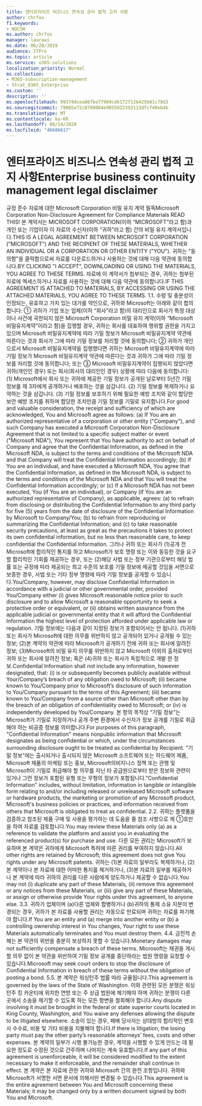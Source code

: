 ```yaml
---
title: 엔터프라이즈 비즈니스 연속성 관리 법적 고지 사항
author: chrfox
f1.keywords:
- NOCSH
ms.author: chrfox
manager: laurawi
ms.date: 06/28/2019
audience: ITPro
ms.topic: article
ms.service: o365-solutions
localization_priority: Normal
ms.collection:
- M365-subscription-management
- Strat_O365_Enterprise
ms.custom: ''
description: ''
ms.openlocfilehash: 99374dcea06fbe77969cd6172f126425b01c79d3
ms.sourcegitcommit: 79065e72c0799064e9055022393113dfcf40eb4b
ms.translationtype: MT
ms.contentlocale: ko-KR
ms.lasthandoff: 08/14/2020
ms.locfileid: "46686617"
---
```

# <a name="enterprise-business-continuity-management-legal-disclaimer"></a><span data-ttu-id="c328a-102">엔터프라이즈 비즈니스 연속성 관리 법적 고지 사항</span><span class="sxs-lookup"><span data-stu-id="c328a-102">Enterprise business continuity management legal disclaimer</span></span>

<span data-ttu-id="c328a-103">규정 준수 자료에 대한 Microsoft Corporation 비밀 유지 계약   필독</span><span class="sxs-lookup"><span data-stu-id="c328a-103">Microsoft Corporation Non-Disclosure Agreement for Compliance Materials   READ THIS!</span></span> <span data-ttu-id="c328a-104">본 계약서는 MICROSOFT CORPORATION(이하 “MICROSOFT”라고 함)과 개인 또는 기업이자 이 자료의 수신자(이하 “귀하”라고 함) 간의 비밀 유지 계약서입니다.</span><span class="sxs-lookup"><span data-stu-id="c328a-104">THIS IS A LEGAL AGREEMENT BETWEEN MICROSOFT CORPORATION ("MICROSOFT") AND THE RECIPIENT OF THESE MATERIALS, WHETHER AN INDIVIDUAL OR A CORPORATION OR OTHER ENTITY ("YOU").</span></span> <span data-ttu-id="c328a-105">귀하는 "동의함"을 클릭함으로써 자료를 다운로드하거나 사용하는 것에 대해 다음 약관에 동의합니다.</span><span class="sxs-lookup"><span data-stu-id="c328a-105">BY CLICKING "I ACCEPT", DOWNLOADING OR USING THE MATERIALS, YOU AGREE TO THESE TERMS.</span></span> <span data-ttu-id="c328a-106">자료에 이 계약서가 첨부되는 경우, 귀하는 첨부된 자료에 엑세스하거나 자료를 사용하는 것에 대해 다음 약관에 동의합니다.</span><span class="sxs-lookup"><span data-stu-id="c328a-106">IF THIS AGREEMENT IS ATTACHED TO MATERIALS, BY ACCESSING OR USING THE ATTACHED MATERIALS, YOU AGREE TO THESE TERMS.</span></span> <span data-ttu-id="c328a-107">1.</span><span class="sxs-lookup"><span data-stu-id="c328a-107">1.</span></span> <span data-ttu-id="c328a-108">수령 및 충분성이 인정되는, 유효하고 가치 있는 대가를 약인으로, 귀하와 Microsoft는 아래와 같이 합의합니다: ① 귀하가 기업 또는 업체(이하 “회사”라고 함)의 대리인으로 회사가 특정 대상이나 사건에 국한되지 않은 Microsoft Corporation 비밀 유지 계약(이하 “Microsoft 비밀유지계약”이라고 함)을 집행할 경우, 귀하는 회사를 대표하여 행위할 권한을 가지고 있으며 Microsoft 비밀유지계약에 따라 기밀 정보가 Microsoft 비밀유지계약 약관에 따른다는 것과 회사가 그에 따라 기밀 정보를 처리할 것에 동의합니다; ② 귀하가 개인으로서 Microsoft 비밀유지계약을 집행했다면 귀하는 Microsoft 비밀유지계약에 따라 기밀 정보가 Microsoft 비밀유지계약 약관에 따른다는 것과 귀하가 그에 따라 기밀 정보를 처리할 것에 동의합니다; 또는 ③ Microsoft 비밀유지계약이 집행되지 않았다면 귀하(개인인 경우) 또는 회사(회사의 대리인인 경우) 상황에 따라 다음에 동의합니다: (1) Microsoft에서 회사 또는 귀하에 제공한 기밀 정보가 공개된 날로부터 5년간 기밀 정보를 제 3자에게 공개하거나 배포하는 것을 삼갑니다. (2) 기밀 정보를 복제하거나 요약하는 것을 삼갑니다. (3) 기밀 정보를 보호하기 위해 필요한 예방 조치와 같이 합당한 보안 예방 조치를 취하며 합당한 조치만큼 기밀 정보를 기밀로 유지합니다.</span><span class="sxs-lookup"><span data-stu-id="c328a-108">For good and valuable consideration, the receipt and sufficiency of which are  acknowledged, You and Microsoft agree as follows: (a) If You are an authorized representative of a corporation or other entity ("Company"), and such Company  has executed a Microsoft Corporation Non-Disclosure Agreement that is not limited to a specific subject matter or event ("Microsoft NDA"), You represent that  You have authority to act on behalf of Company and agree that the Confidential Information, as defined in the Microsoft NDA, is subject to the terms and  conditions of the Microsoft NDA and that Company will treat the Confidential Information accordingly; (b) If You are an individual, and have executed a  Microsoft NDA, You agree that the Confidential Information, as defined in the Microsoft NDA, is subject to the terms and conditions of the Microsoft NDA and  that You will treat the Confidential Information accordingly; or (c) If a Microsoft NDA has not been executed, You (if You are an individual), or Company (if You  are an authorized representative of Company), as applicable, agrees: (a) to refrain from disclosing or distributing the Confidential Information to any third party  for five (5) years from the date of disclosure of the Confidential Information by Microsoft to Company/You; (b) to refrain from reproducing or summarizing the  Confidential Information; and (c) to take reasonable security precautions, at least as great as the precautions it takes to protect its own confidential information,  but no less than reasonable care, to keep confidential the Confidential Information.</span></span> <span data-ttu-id="c328a-109">그러나 귀하 또는 회사가 (1)공개 전 Microsoft에 합리적인 통지를 하고 Microsoft가 보호 명령 또는 이와 동등한 것을 요구할 합리적인 기회를 제공하는 경우, 또는 (2)해당 사법 또는 정부 기관으로부터 해당 법률 또는 규정에 따라 제공되는 최고 수준의 보호를 기밀 정보에 제공할 것임을 서면으로 보증한 경우, 사법 또는 기타 정부 명령에 따라 기밀 정보를 공개할 수 있습니다.</span><span class="sxs-lookup"><span data-stu-id="c328a-109">You/Company, however, may disclose Confidential Information in  accordance with a judicial or other governmental order, provided You/Company either (i) gives Microsoft reasonable notice prior to such disclosure and to allow  Microsoft a reasonable opportunity to seek a protective order or equivalent, or (ii) obtains written assurance from the applicable judicial or governmental entity  that it will afford the Confidential Information the highest level of protection afforded under applicable law or regulation.</span></span> <span data-ttu-id="c328a-110">기밀 정보에는 다음과 같이 지정된 정보가 포함되어서는 안 됩니다. (1)귀하 또는 회사가 Microsoft에 대한 의무를 위반하지 않고 공개되어 있거나 공개될 수 있는 정보; (2)본 계약의 약관에 따라 Microsoft가 공개하기 전에 귀하 또는 회사에 알려진 정보; (3)Microsoft의 비밀 유지 의무를 위반하지 않고 Microsoft 이외의 출처로부터 귀하 또는 회사에 알려진 정보; 혹은 (4)귀하 또는 회사가 독립적으로 개발 한 정보.</span><span class="sxs-lookup"><span data-stu-id="c328a-110">Confidential Information shall not  include any information, however designated, that: (i) is or subsequently becomes publicly available without Your/Company’s breach of any obligation owed to  Microsoft; (ii) became known to You/Company prior to Microsoft’s disclosure of such information to You/Company pursuant to the terms of this Agreement; (iii)  became known to You/Company from a source other than Microsoft other than by the breach of an obligation of confidentiality owed to Microsoft; or (iv) is  independently developed by You/Company.</span></span> <span data-ttu-id="c328a-111">본 항의 목적상 “기밀 정보”는 Microsoft가 기밀로 지정하거나 공개 주변 환경에서 수신자가 정보 공개를 기밀로 취급해야 하는 비공증 정보를 의미합니다.</span><span class="sxs-lookup"><span data-stu-id="c328a-111">For purposes of this paragraph, "Confidential Information" means nonpublic information that Microsoft designates as being confidential or which, under the circumstances surrounding disclosure ought to be treated as confidential by Recipient.</span></span> <span data-ttu-id="c328a-112">“기밀 정보”에는 출시되거나 출시되지 않은 Microsoft 소프트웨어 또는 하드웨어 제품, Microsoft 제품의 마케팅 또는 홍보, Microsoft의비지니스 정책 또는 관행 및 Microsoft이 기밀로 취급해야 할 의무를 지닌 타 공급원으로부터 받은 정보와 관련이 있거나 그런 정보가 포함된 유형 또는 무형의 정보가 포함됩니다.</span><span class="sxs-lookup"><span data-stu-id="c328a-112">"Confidential Information"  includes, without limitation, information in tangible or intangible form relating to and/or including released or unreleased Microsoft software or hardware  products, the marketing or promotion of any Microsoft product, Microsoft's business policies or practices, and information received from others that Microsoft  is obligated to treat as confidential.</span></span> <span data-ttu-id="c328a-113">2.</span><span class="sxs-lookup"><span data-stu-id="c328a-113">2.</span></span> <span data-ttu-id="c328a-114">귀하는 플랫폼을 검증하고 참조된 제품 구매 및 사용을 평가하는 데 도움을 줄 참조 사항으로 제 ①호만을 하여 자료를 검토합니다.</span><span class="sxs-lookup"><span data-stu-id="c328a-114">You may review these Materials only (a) as a reference to validate the platform and assist you in evaluating the referenced product(s) for purchase and use.</span></span> <span data-ttu-id="c328a-115">다른 모든 권리는 Microsoft가 보유하며 본 계약은 귀하에게 Microsoft 특허에 따른 권리를 부여하지 않습니다.</span><span class="sxs-lookup"><span data-stu-id="c328a-115">All other rights are retained by Microsoft; this agreement does not give You rights under any Microsoft patents.</span></span> <span data-ttu-id="c328a-116">귀하는 (1)본 자료의 일부라도 복제하거나, (2)본 계약이나 본 자료에 대한 어떠한 통지를 제거하거나, (3)본 자료의 일부를 제공하거나 본 계약에 따라 귀하의 권리를 다른 사람에게 양도하거나 제공할 수 없습니다.</span><span class="sxs-lookup"><span data-stu-id="c328a-116">You may not (i) duplicate any part of these Materials, (ii) remove this agreement or any notices from these Materials, or (iii) give any part of these Materials, or assign or otherwise provide Your rights under this agreement, to anyone else.</span></span> <span data-ttu-id="c328a-117">3.</span><span class="sxs-lookup"><span data-stu-id="c328a-117">3.</span></span> <span data-ttu-id="c328a-118">귀하가 업체이며 (a)다른 업체와 합병하거나 (b)귀하의 통제 소유 지분이 변경되는 경우, 귀하가 본 자료를 사용할 권리는 자동으로 만료되며 귀하는 자료를 파기해야 합니다.</span><span class="sxs-lookup"><span data-stu-id="c328a-118">If You are an entity and (a) merge into another entity or (b) a controlling ownership interest in You changes, Your right to use these Materials automatically terminates and You must destroy them.</span></span> <span data-ttu-id="c328a-119">4.</span><span class="sxs-lookup"><span data-stu-id="c328a-119">4.</span></span>  <span data-ttu-id="c328a-120">금전적 손해는 본 약관의 위반을 충분히 보상하지 못할 수 있습니다.</span><span class="sxs-lookup"><span data-stu-id="c328a-120">Monetary damages may not sufficiently compensate a breach of these terms.</span></span>  <span data-ttu-id="c328a-121">Microsoft는 채권을 게시할 의무 없이 본 약관을 위반하여 기밀 정보 공개를 중단하라는 법원 명령을 요청할 수 있습니다.</span><span class="sxs-lookup"><span data-stu-id="c328a-121">Microsoft may seek court orders to stop the disclosure of Confidential Information in breach of these terms without the obligation of posting a bond.</span></span>  <span data-ttu-id="c328a-122">5.</span><span class="sxs-lookup"><span data-stu-id="c328a-122">5.</span></span> <span data-ttu-id="c328a-123">본 계약은 워싱턴주 법률 따라 규율됩니다.</span><span class="sxs-lookup"><span data-stu-id="c328a-123">This agreement is governed by the laws of the State of Washington.</span></span> <span data-ttu-id="c328a-124">이와 관련된 모든 분쟁은 워싱턴주 킹 카운티에 위치한 연방 또는 주 상급 법원에 제기해야 하며 귀하는 분쟁이 다른 곳에서 소송을 제기할 수 있도록 하는 모든 항변을 철회해야 합니다.</span><span class="sxs-lookup"><span data-stu-id="c328a-124">Any dispute involving it must be brought in the federal or state superior courts located in King County, Washington, and You waive any defenses allowing the dispute to be litigated elsewhere.</span></span> <span data-ttu-id="c328a-125">소송이 있는 경우, 패배 당사자는 상대방의 합리적인 변호사 수수료, 비용 및 기타 비용을 지불해야 합니다.</span><span class="sxs-lookup"><span data-stu-id="c328a-125">If there is litigation, the losing party must pay the other party’s reasonable attorneys’ fees, costs and other expenses.</span></span> <span data-ttu-id="c328a-126">본 계약의 일부가 시행 불가능한 경우, 계약을 시행할 수 있게 만드는 데 필요한 정도로 수정된 것으로 간주하며 나머지는 계속 유효합니다.</span><span class="sxs-lookup"><span data-stu-id="c328a-126">If any part of this agreement is unenforceable, it will be considered modified to the extent necessary to make it enforceable, and the remainder shall continue in effect.</span></span> <span data-ttu-id="c328a-127">본 계약은 본 자료에 관한 귀하와 Microsoft 간의 완전 조항입니다. 귀하와 Microsoft가 서명한 서면 문서에 의해서만 변경될 수 있습니다.</span><span class="sxs-lookup"><span data-stu-id="c328a-127">This agreement is the entire agreement between You and Microsoft concerning these Materials; it may be changed only by a written document signed by both You and Microsoft.</span></span>

